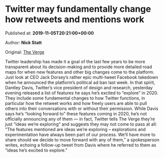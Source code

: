 
# Twitter may fundamentally change how retweets and mentions work

Published at: **2019-11-05T20:21:00+00:00**

Author: **Nick Statt**

Original: [The Verge](https://www.theverge.com/2019/11/5/20950162/twitter-new-features-disable-retweets-prevent-mentions-permission-safety-privacy)

Twitter leadership has made it a goal of the last few years to be more transparent about its decision-making and to provide more detailed road maps for when new features and other big changes come to the platform. Just look at CEO Jack Dorsey’s rather epic multi-tweet Facebook takedown when he announced the platform’s political ad ban last week.
In that spirit, Dantley Davis, Twitter’s vice president of design and research, yesterday evening released a list of features he says he’s excited to “explore” in 2020. They include some fundamental changes to how Twitter functions, in particular how the retweet works and how freely users are able to pull others into their conversations with or without their permission.
While Davis says he’s “looking forward to” these features coming in 2020, he’s not officially announcing any of them — in fact, Twitter tells The Verge they’re just “ideas we’re exploring” and suggests they may not come to pass at all:
“The features mentioned are ideas we’re exploring – explorations and experimentation have always been part of our process. We’ll have more to share should we decide to move forward with any of them,” a spokesperson writes, echoing a follow-up tweet from Davis where he referred to them as “ideas he’s excited to explore.”
